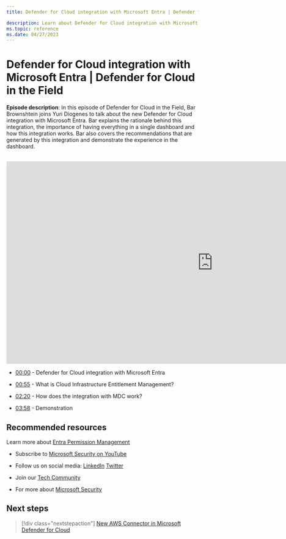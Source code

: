 ```yaml
---
title: Defender for Cloud integration with Microsoft Entra | Defender for Cloud in the Field

description: Learn about Defender for Cloud integration with Microsoft Entra.
ms.topic: reference
ms.date: 04/27/2023
---
```


# Defender for Cloud integration with Microsoft Entra | Defender for Cloud in the Field

**Episode description**: In this episode of Defender for Cloud in the Field, Bar Brownshtein joins Yuri Diogenes to talk about the new Defender for Cloud integration with Microsoft Entra. Bar explains the rationale behind this integration, the importance of having everything in a single dashboard and how this integration works. Bar also covers the recommendations that are generated by this integration and demonstrate the experience in the dashboard.
<br>
<br>
<iframe src="https://aka.ms/docs/player?id=96a0ecdb-b1c3-423f-9ff1-47fcc5d6ab1b" width="1080" height="530" allowFullScreen="true" frameBorder="0"></iframe>

- [00:00](/shows/mdc-in-the-field/integrate-entra#time=00m0s) - Defender for Cloud integration with Microsoft Entra

- [00:55](/shows/mdc-in-the-field/integrate-entra#time=00m55s) - What is Cloud Infrastructure Entitlement Management?

- [02:20](/shows/mdc-in-the-field/integrate-entra#time=02m20s) - How does the integration with MDC work?

- [03:58](/shows/mdc-in-the-field/integrate-entra#time=03m58s) - Demonstration

## Recommended resources

Learn more about [Entra Permission Management](other-threat-protections.md#entra-permission-management-formerly-cloudknox)

-  Subscribe to [Microsoft Security on YouTube](https://www.youtube.com/redirect?event=video_description&redir_token=QUFFLUhqa0ZoTml2Qm9kZ2pjRzNMUXFqVUwyNl80YVNtd3xBQ3Jtc0trVm9QM2Z0NlpOeC1KSUE2UEd1cVJ5aHQ0MTN6WjJEYmNlOG9rWC1KZ1ZqaTNmcHdOOHMtWXRLSGhUTVBhQlhhYzlUc2xmTHZtaUpkd1c4LUQzLWt1YmRTbkVQVE5EcTJIM0Foc042SGdQZU5acVRJbw&q=https%3A%2F%2Faka.ms%2FSubscribeMicrosoftSecurity)

-  Follow us on social media: 
  [LinkedIn](https://www.youtube.com/redirect?event=video_description&redir_token=QUFFLUhqbFk5TXZuQld2NlpBRV9BQlJqMktYSm95WWhCZ3xBQ3Jtc0tsQU13MkNPWGNFZzVuem5zc05wcnp0VGxybHprVTkwS2todWw0b0VCWUl4a2ZKYVktNGM1TVFHTXpmajVLcjRKX0cwVFNJaDlzTld4MnhyenBuUGRCVmdoYzRZTjFmYXRTVlhpZGc4MHhoa3N6ZDhFMA&q=https%3A%2F%2Fwww.linkedin.com%2Fshowcase%2Fmicrosoft-security%2F)
  [Twitter](https://twitter.com/msftsecurity)

-  Join our [Tech Community](https://aka.ms/SecurityTechCommunity)

-  For more about [Microsoft Security](https://msft.it/6002T9HQY)

## Next steps

> [!div class="nextstepaction"]
> [New AWS Connector in Microsoft Defender for Cloud](episode-eighteen.md)
